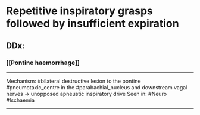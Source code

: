 # Repetitive inspiratory grasps followed by insufficient expiration
## DDx:
### [[Pontine haemorrhage]]


---
Mechanism: #bilateral destructive lesion to the pontine #pneumotaxic_centre in the #parabachial_nucleus and downstream vagal nerves → unopposed apneustic inspiratory drive
Seen in: #Neuro #Ischaemia 

---
